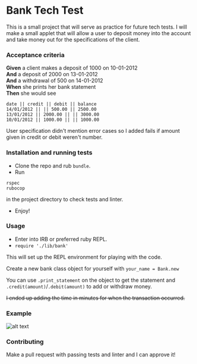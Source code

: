 # Bank Tech Test
This is a small project that will serve as practice for future tech tests. I will make a small applet that will allow a user to deposit money into the account and take money out for the specifications of the client.

### Acceptance criteria

**Given** a client makes a deposit of 1000 on 10-01-2012  
**And** a deposit of 2000 on 13-01-2012  
**And** a withdrawal of 500 on 14-01-2012  
**When** she prints her bank statement  
**Then** she would see

```
date || credit || debit || balance
14/01/2012 || || 500.00 || 2500.00
13/01/2012 || 2000.00 || || 3000.00
10/01/2012 || 1000.00 || || 1000.00
```

User specification didn't mention error cases so I added fails if amount given in credit or debit weren't number.

### Installation and running tests
- Clone the repo and rub ```bundle```.
- Run
```
rspec
rubocop
```
in the project directory to check tests and linter.
- Enjoy!

### Usage
- Enter into IRB or preferred ruby REPL.
- ```require './lib/bank'```

This will set up the REPL environment for playing with the code.

Create a new bank class object for yourself with
``` your_name = Bank.new ```

You can use ```.print_statement``` on the object to get the statement and ```.credit(amount)```/```.debit(amount)``` to add or withdraw money.

~~I ended up adding the time in minutes for when the transaction occurred.~~

### Example
![alt text](https://github.com/kirillzabrodin/bank_tech_test/blob/master/Bank_exmaple.png)

### Contributing

Make a pull request with passing tests and linter and I can approve it!
